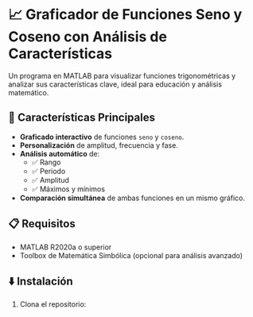 # 📈 Graficador de Funciones Seno y Coseno con Análisis de Características

Un programa en MATLAB para visualizar funciones trigonométricas y analizar sus características clave, ideal para educación y análisis matemático.

## 🚀 Características Principales
- **Graficado interactivo** de funciones `seno` y `coseno`.
- **Personalización** de amplitud, frecuencia y fase.
- **Análisis automático** de:
  - ✅ Rango
  - ✅ Periodo
  - ✅ Amplitud
  - ✅ Máximos y mínimos
- **Comparación simultánea** de ambas funciones en un mismo gráfico.

## 📋 Requisitos
- MATLAB R2020a o superior
- Toolbox de Matemática Simbólica (opcional para análisis avanzado)

## ⬇️ Instalación
1. Clona el repositorio: